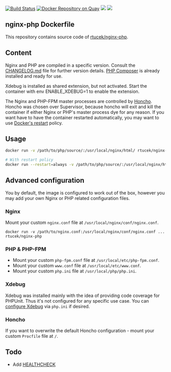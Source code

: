 [![Build Status](https://travis-ci.org/rtucek/nginx-php.svg?branch=master)](https://travis-ci.org/rtucek/nginx-php) [![Docker Repository on Quay](https://quay.io/repository/rtucek/nginx-php/status "Docker Repository on Quay")](https://quay.io/repository/rtucek/nginx-php) [![](https://images.microbadger.com/badges/image/rtucek/nginx-php.svg)](https://microbadger.com/images/rtucek/nginx-php "Get your own image badge on microbadger.com") [![](https://images.microbadger.com/badges/version/rtucek/nginx-php.svg)](https://microbadger.com/images/rtucek/nginx-php "Get your own version badge on microbadger.com")

## nginx-php Dockerfile

This repository contains source code of [rtucek/nginx-php](https://hub.docker.com/r/rtucek/nginx-php).

## Content

Nginx and PHP are compiled in a specific version. Consult the
[CHANGELOG.md](https://github.com/rtucek/nginx-php/blob/master/CHANGELOG.md)
file for further version details. [PHP Composer](https://getcomposer.org/) is
already installed and ready for use.

Xdebug is installed as shared extension, but not activated. Start the container with env
ENABLE_XDEBUG=1 to enable the extension.

The Nginx and PHP-FPM master processes are controlled by [Honcho](https://github.com/nickstenning/honcho).
Honcho was chosen over Supervisor, because honcho will exit and kill the container if either Nginx
or PHP's master process dye for any reason. If you want have to have the container restarted
automatically, you may want to use
[Docker's restart](https://docs.docker.com/engine/reference/run/#restart-policies---restart) policy.

## Usage

```bash
docker run -v /path/to/php/source/:/usr/local/nginx/html/ rtucek/nginx-php

# With restart policy
docker run --restart=always -v /path/to/php/source/:/usr/local/nginx/html/ rtucek/nginx-php
```

## Advanced configuration

You by default, the image is configured to work out of the box, however you may add your own Nginx or
PHP related configuration files.

### Nginx

Mount your custom `nginx.conf` file at `/usr/local/nginx/conf/nginx.conf`.

`docker run -v /path/to/nginx.conf:/usr/local/nginx/conf/nginx.conf ... rtucek/nginx-php`

### PHP & PHP-FPM

* Mount your custom `php-fpm.conf` file at `/usr/local/etc/php-fpm.conf`.
* Mount your custom `www.conf` file at `/usr/local/etc/www.conf`.
* Mount your custom `php.ini` file at `/usr/local/php/php.ini`.

### Xdebug

Xdebug was installed mainly with the idea of providing code coverage for PHPUnit. Thus it's not
configured for any specific use case. You can [configure Xdebug](https://xdebug.org/docs/all) via
`php.ini` if desired.

### Honcho

If you want to overwrite the default Honcho configuration - mount your custom `Procfile` file at `/`.

## Todo

- Add [HEALTHCHECK](https://docs.docker.com/engine/reference/builder/#/healthcheck)
